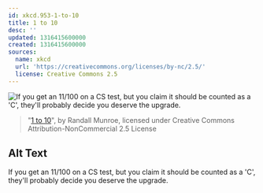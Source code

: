 ```yaml
---
id: xkcd.953-1-to-10
title: 1 to 10
desc: ''
updated: 1316415600000
created: 1316415600000
sources:
  name: xkcd
  url: 'https://creativecommons.org/licenses/by-nc/2.5/'
  license: Creative Commons 2.5
---
```

![If you get an 11/100 on a CS test, but you claim it should be counted as a 'C', they'll probably decide you deserve the upgrade.](https://imgs.xkcd.com/comics/1_to_10.png)
> "[1 to 10](https://xkcd.com/953/)", by Randall Munroe, licensed under Creative Commons Attribution-NonCommercial 2.5 License

## Alt Text
If you get an 11/100 on a CS test, but you claim it should be counted as a 'C', they'll probably decide you deserve the upgrade.

